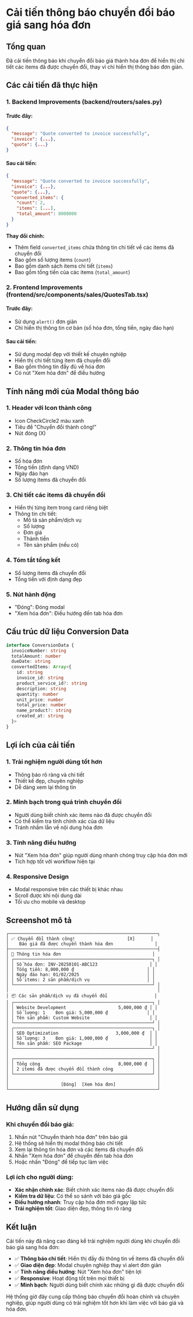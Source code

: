 # Cải tiến thông báo chuyển đổi báo giá sang hóa đơn

## Tổng quan
Đã cải tiến thông báo khi chuyển đổi báo giá thành hóa đơn để hiển thị chi tiết các items đã được chuyển đổi, thay vì chỉ hiển thị thông báo đơn giản.

## Các cải tiến đã thực hiện

### 1. Backend Improvements (backend/routers/sales.py)

#### Trước đây:
```json
{
  "message": "Quote converted to invoice successfully",
  "invoice": {...},
  "quote": {...}
}
```

#### Sau cải tiến:
```json
{
  "message": "Quote converted to invoice successfully",
  "invoice": {...},
  "quote": {...},
  "converted_items": {
    "count": 2,
    "items": [...],
    "total_amount": 8000000
  }
}
```

**Thay đổi chính:**
- Thêm field `converted_items` chứa thông tin chi tiết về các items đã chuyển đổi
- Bao gồm số lượng items (`count`)
- Bao gồm danh sách items chi tiết (`items`)
- Bao gồm tổng tiền của các items (`total_amount`)

### 2. Frontend Improvements (frontend/src/components/sales/QuotesTab.tsx)

#### Trước đây:
- Sử dụng `alert()` đơn giản
- Chỉ hiển thị thông tin cơ bản (số hóa đơn, tổng tiền, ngày đáo hạn)

#### Sau cải tiến:
- Sử dụng modal đẹp với thiết kế chuyên nghiệp
- Hiển thị chi tiết từng item đã chuyển đổi
- Bao gồm thông tin đầy đủ về hóa đơn
- Có nút "Xem hóa đơn" để điều hướng

## Tính năng mới của Modal thông báo

### 1. **Header với Icon thành công**
- Icon CheckCircle2 màu xanh
- Tiêu đề "Chuyển đổi thành công!"
- Nút đóng (X)

### 2. **Thông tin hóa đơn**
- Số hóa đơn
- Tổng tiền (định dạng VND)
- Ngày đáo hạn
- Số lượng items đã chuyển đổi

### 3. **Chi tiết các items đã chuyển đổi**
- Hiển thị từng item trong card riêng biệt
- Thông tin chi tiết:
  - Mô tả sản phẩm/dịch vụ
  - Số lượng
  - Đơn giá
  - Thành tiền
  - Tên sản phẩm (nếu có)

### 4. **Tóm tắt tổng kết**
- Số lượng items đã chuyển đổi
- Tổng tiền với định dạng đẹp

### 5. **Nút hành động**
- "Đóng": Đóng modal
- "Xem hóa đơn": Điều hướng đến tab hóa đơn

## Cấu trúc dữ liệu Conversion Data

```typescript
interface ConversionData {
  invoiceNumber: string
  totalAmount: number
  dueDate: string
  convertedItems: Array<{
    id: string
    invoice_id: string
    product_service_id?: string
    description: string
    quantity: number
    unit_price: number
    total_price: number
    name_product?: string
    created_at: string
  }>
}
```

## Lợi ích của cải tiến

### 1. **Trải nghiệm người dùng tốt hơn**
- Thông báo rõ ràng và chi tiết
- Thiết kế đẹp, chuyên nghiệp
- Dễ dàng xem lại thông tin

### 2. **Minh bạch trong quá trình chuyển đổi**
- Người dùng biết chính xác items nào đã được chuyển đổi
- Có thể kiểm tra tính chính xác của dữ liệu
- Tránh nhầm lẫn về nội dung hóa đơn

### 3. **Tính năng điều hướng**
- Nút "Xem hóa đơn" giúp người dùng nhanh chóng truy cập hóa đơn mới
- Tích hợp tốt với workflow hiện tại

### 4. **Responsive Design**
- Modal responsive trên các thiết bị khác nhau
- Scroll được khi nội dung dài
- Tối ưu cho mobile và desktop

## Screenshot mô tả

```
┌─────────────────────────────────────────────────────────┐
│ ✅ Chuyển đổi thành công!                    [X]      │
│    Báo giá đã được chuyển thành hóa đơn                │
├─────────────────────────────────────────────────────────┤
│ 📄 Thông tin hóa đơn                                   │
│ ┌─────────────────────────────────────────────────────┐ │
│ │ Số hóa đơn: INV-20250101-ABC123                    │ │
│ │ Tổng tiền: 8,000,000 ₫                            │ │
│ │ Ngày đáo hạn: 01/02/2025                          │ │
│ │ Số items: 2 sản phẩm/dịch vụ                      │ │
│ └─────────────────────────────────────────────────────┘ │
│                                                         │
│ 📦 Các sản phẩm/dịch vụ đã chuyển đổi                  │
│ ┌─────────────────────────────────────────────────────┐ │
│ │ Website Development                    5,000,000 ₫ │ │
│ │ Số lượng: 1    Đơn giá: 5,000,000 ₫               │ │
│ │ Tên sản phẩm: Custom Website                       │ │
│ └─────────────────────────────────────────────────────┘ │
│ ┌─────────────────────────────────────────────────────┐ │
│ │ SEO Optimization                      3,000,000 ₫  │ │
│ │ Số lượng: 3    Đơn giá: 1,000,000 ₫                │ │
│ │ Tên sản phẩm: SEO Package                          │ │
│ └─────────────────────────────────────────────────────┘ │
│                                                         │
│ ┌─────────────────────────────────────────────────────┐ │
│ │ Tổng cộng                              8,000,000 ₫  │ │
│ │ 2 items đã được chuyển đổi thành công               │ │
│ └─────────────────────────────────────────────────────┘ │
│                                                         │
│                    [Đóng]  [Xem hóa đơn]                │
└─────────────────────────────────────────────────────────┘
```

## Hướng dẫn sử dụng

### Khi chuyển đổi báo giá:
1. Nhấn nút "Chuyển thành hóa đơn" trên báo giá
2. Hệ thống sẽ hiển thị modal thông báo chi tiết
3. Xem lại thông tin hóa đơn và các items đã chuyển đổi
4. Nhấn "Xem hóa đơn" để chuyển đến tab hóa đơn
5. Hoặc nhấn "Đóng" để tiếp tục làm việc

### Lợi ích cho người dùng:
- **Xác nhận chính xác**: Biết chính xác items nào đã được chuyển đổi
- **Kiểm tra dữ liệu**: Có thể so sánh với báo giá gốc
- **Điều hướng nhanh**: Truy cập hóa đơn mới ngay lập tức
- **Trải nghiệm tốt**: Giao diện đẹp, thông tin rõ ràng

## Kết luận

Cải tiến này đã nâng cao đáng kể trải nghiệm người dùng khi chuyển đổi báo giá sang hóa đơn:

- ✅ **Thông báo chi tiết**: Hiển thị đầy đủ thông tin về items đã chuyển đổi
- ✅ **Giao diện đẹp**: Modal chuyên nghiệp thay vì alert đơn giản
- ✅ **Tính năng điều hướng**: Nút "Xem hóa đơn" tiện lợi
- ✅ **Responsive**: Hoạt động tốt trên mọi thiết bị
- ✅ **Minh bạch**: Người dùng biết chính xác những gì đã được chuyển đổi

Hệ thống giờ đây cung cấp thông báo chuyển đổi hoàn chỉnh và chuyên nghiệp, giúp người dùng có trải nghiệm tốt hơn khi làm việc với báo giá và hóa đơn.
